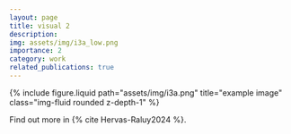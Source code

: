 ```yaml
---
layout: page
title: visual 2
description: 
img: assets/img/i3a_low.png
importance: 2
category: work
related_publications: true
---
```



<div class="row">
    <div class="col-sm mt-3 mt-md-0">
        {% include figure.liquid path="assets/img/i3a.png" title="example image" class="img-fluid rounded z-depth-1" %}
    </div>
</div>
<div class="caption">
    
</div>

Find out more in {% cite Hervas-Raluy2024 %}.




